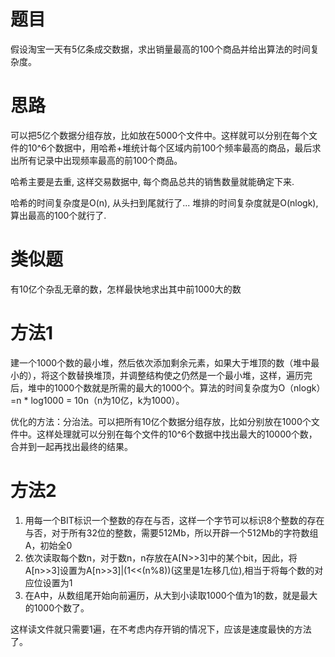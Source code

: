 # 题目

假设淘宝一天有5亿条成交数据，求出销量最高的100个商品并给出算法的时间复杂度。

# 思路

可以把5亿个数据分组存放，比如放在5000个文件中。这样就可以分别在每个文件的10^6个数据中，用哈希+堆统计每个区域内前100个频率最高的商品，最后求出所有记录中出现频率最高的前100个商品。

哈希主要是去重, 这样交易数据中, 每个商品总共的销售数量就能确定下来.

哈希的时间复杂度是O(n), 从头扫到尾就行了... 堆排的时间复杂度就是O(nlogk), 算出最高的100个就行了.

# 类似题

有10亿个杂乱无章的数，怎样最快地求出其中前1000大的数

# 方法1

建一个1000个数的最小堆，然后依次添加剩余元素，如果大于堆顶的数（堆中最小的），将这个数替换堆顶，并调整结构使之仍然是一个最小堆，这样，遍历完后，堆中的1000个数就是所需的最大的1000个。算法的时间复杂度为O（nlogk）=n * log1000 = 10n（n为10亿，k为1000）。

优化的方法：分治法。可以把所有10亿个数据分组存放，比如分别放在1000个文件中。这样处理就可以分别在每个文件的10^6个数据中找出最大的10000个数，合并到一起再找出最终的结果。

# 方法2

1. 用每一个BIT标识一个整数的存在与否，这样一个字节可以标识8个整数的存在与否，对于所有32位的整数，需要512Mb，所以开辟一个512Mb的字符数组A，初始全0
2. 依次读取每个数n，对于数n，n存放在A[N>>3]中的某个bit，因此，将A[n>>3]设置为A[n>>3]|(1<<(n%8))(这里是1左移几位),相当于将每个数的对应位设置为1
3. 在A中，从数组尾开始向前遍历，从大到小读取1000个值为1的数，就是最大的1000个数了。

这样读文件就只需要1遍，在不考虑内存开销的情况下，应该是速度最快的方法了。

